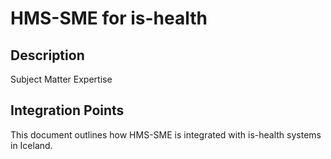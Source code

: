 # HMS-SME for is-health

## Description

Subject Matter Expertise

## Integration Points

This document outlines how HMS-SME is integrated with is-health systems in Iceland.
